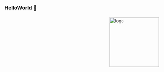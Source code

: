 ### HelloWorld 👋
<img src="https://github-readme-stats.vercel.app/api?username=Mrliu8023&show_icons=true" alt="logo" height="160" align="right" style="margin: 5px; margin-bottom: 20px;" />
<!--
**Mrliu8023/Mrliu8023** is a ✨ _special_ ✨ repository because its `README.md` (this file) appears on your GitHub profile.

Here are some ideas to get you started:

- 🔭 I’m currently working on ...
- 🌱 I’m currently learning ...
- 👯 I’m looking to collaborate on ...
- 🤔 I’m looking for help with ...
- 💬 Ask me about ...
- 📫 How to reach me: ...
- 😄 Pronouns: ...
- ⚡ Fun fact: ...
-->
